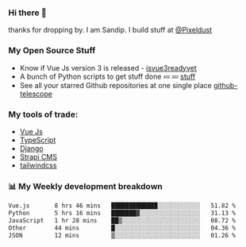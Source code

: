 ### Hi there 👋

thanks for dropping by.
I am Sandip. I build stuff at [@Pixeldust](github.com/pixeldust-in/)

###  **My Open Source Stuff**

 - Know if Vue Js version 3 is released -  [isvue3readyyet](https://github.com/sandiprb/isvue3readyyet)
 - A bunch of Python scripts to get stuff done 💤 💤 [stuff](https://github.com/sandiprb/stuff)
 - See all your starred Github repositories at one single place [github-telescope](https://github.com/sandiprb/github-telescope)



###  **My tools of trade:**
 - [Vue Js](https://github.com/vuejs/vue/)
 - [TypeScript](https://github.com/microsoft/TypeScript)
 - [Django](github.com/django/django)
 - [Strapi CMS](github.com/strapi/strapi)
 - [tailwindcss](https://github.com/tailwindlabs/tailwindcss)


###  📊 **My Weekly development breakdown**
<!--START_SECTION:waka-->

```txt
Vue.js       8 hrs 46 mins   █████████████░░░░░░░░░░░░   51.82 %
Python       5 hrs 16 mins   ███████▓░░░░░░░░░░░░░░░░░   31.13 %
JavaScript   1 hr 28 mins    ██▒░░░░░░░░░░░░░░░░░░░░░░   08.72 %
Other        44 mins         █░░░░░░░░░░░░░░░░░░░░░░░░   04.36 %
JSON         12 mins         ▒░░░░░░░░░░░░░░░░░░░░░░░░   01.26 %
```

<!--END_SECTION:waka-->

